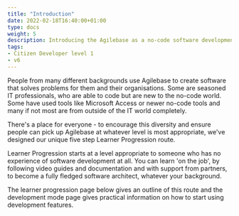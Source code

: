 ```yaml
---
title: "Introduction"
date: 2022-02-18T16:40:00+01:00
type: docs
weight: 5
description: Introducing the Agilebase as a no-code software development platform
tags:
- Citizen Developer level 1
- v6
---
```

People from many different backgrounds use Agilebase to create software that solves problems for them and their organisations. Some are seasoned IT professionals, who are able to code but are new to the no-code world. Some have used tools like Microsoft Access or newer no-code tools and many if not most are from outside of the IT world completely.

There's a place for everyone - to encourage this diversity and ensure people can pick up Agilebase at whatever level is most appropriate, we've designed our unique five step Learner Progression route.

Learner Progression starts at a level appropriate to someone who has no experience of software development at all. You can learn 'on the job', by following video guides and documentation and with support from partners, to become a fully fledged software architect, whatever your background.

The learner progression page below gives an outline of this route and the development mode page gives practical information on how to start using development features. 

